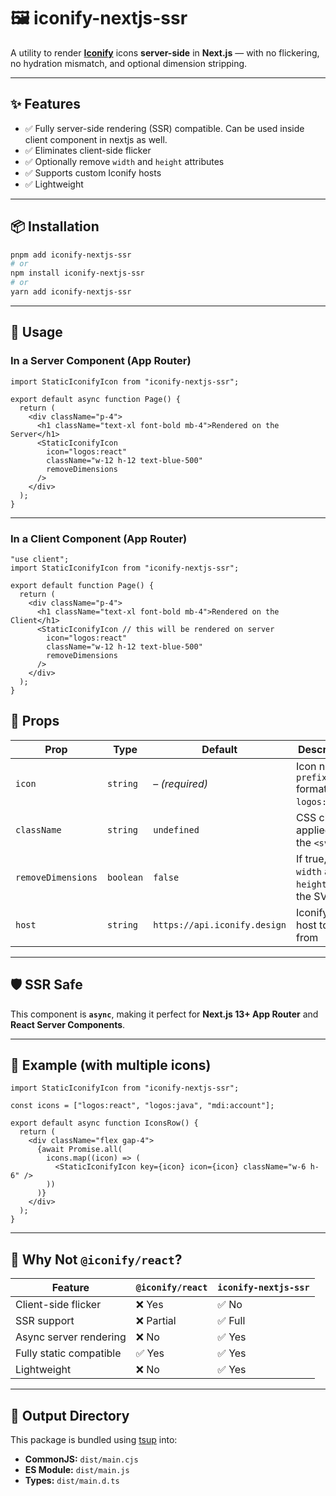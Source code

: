 # 🖼️ iconify-nextjs-ssr

A utility to render **[Iconify](https://iconify.design)** icons **server-side** in **Next.js** — with no flickering, no hydration mismatch, and optional dimension stripping.

---

## ✨ Features

- ✅ Fully server-side rendering (SSR) compatible. Can be used inside client component in nextjs as well.
- ✅ Eliminates client-side flicker
- ✅ Optionally remove `width` and `height` attributes
- ✅ Supports custom Iconify hosts
- ✅ Lightweight

---

## 📦 Installation

```bash
pnpm add iconify-nextjs-ssr
# or
npm install iconify-nextjs-ssr
# or
yarn add iconify-nextjs-ssr
```

---

## 🧠 Usage

### In a Server Component (App Router)

```tsx
import StaticIconifyIcon from "iconify-nextjs-ssr";

export default async function Page() {
  return (
    <div className="p-4">
      <h1 className="text-xl font-bold mb-4">Rendered on the Server</h1>
      <StaticIconifyIcon
        icon="logos:react"
        className="w-12 h-12 text-blue-500"
        removeDimensions
      />
    </div>
  );
}
```

---

### In a Client Component (App Router)

```tsx
"use client";
import StaticIconifyIcon from "iconify-nextjs-ssr";

export default function Page() {
  return (
    <div className="p-4">
      <h1 className="text-xl font-bold mb-4">Rendered on the Client</h1>
      <StaticIconifyIcon // this will be rendered on server
        icon="logos:react"
        className="w-12 h-12 text-blue-500"
        removeDimensions
      />
    </div>
  );
}
```

## 🧾 Props

| Prop               | Type      | Default                      | Description                                            |
| ------------------ | --------- | ---------------------------- | ------------------------------------------------------ |
| `icon`             | `string`  | – _(required)_               | Icon name in `prefix:name` format (e.g. `logos:react`) |
| `className`        | `string`  | `undefined`                  | CSS classes applied to the `<svg>`                     |
| `removeDimensions` | `boolean` | `false`                      | If true, strips `width` and `height` from the SVG      |
| `host`             | `string`  | `https://api.iconify.design` | Iconify API host to fetch from                         |

---

## 🛡️ SSR Safe

This component is **`async`**, making it perfect for **Next.js 13+ App Router** and **React Server Components**.

---

## 🧪 Example (with multiple icons)

```tsx
import StaticIconifyIcon from "iconify-nextjs-ssr";

const icons = ["logos:react", "logos:java", "mdi:account"];

export default async function IconsRow() {
  return (
    <div className="flex gap-4">
      {await Promise.all(
        icons.map((icon) => (
          <StaticIconifyIcon key={icon} icon={icon} className="w-6 h-6" />
        ))
      )}
    </div>
  );
}
```

---

## 🚀 Why Not `@iconify/react`?

| Feature                 | `@iconify/react` | `iconify-nextjs-ssr` |
| ----------------------- | ---------------- | -------------------- |
| Client-side flicker     | ❌ Yes           | ✅ No                |
| SSR support             | ❌ Partial       | ✅ Full              |
| Async server rendering  | ❌ No            | ✅ Yes               |
| Fully static compatible | ✅ Yes           | ✅ Yes               |
| Lightweight             | ❌ No            | ✅ Yes               |

---

## 📂 Output Directory

This package is bundled using [tsup](https://tsup.egoist.dev/) into:

- **CommonJS:** `dist/main.cjs`
- **ES Module:** `dist/main.js`
- **Types:** `dist/main.d.ts`
